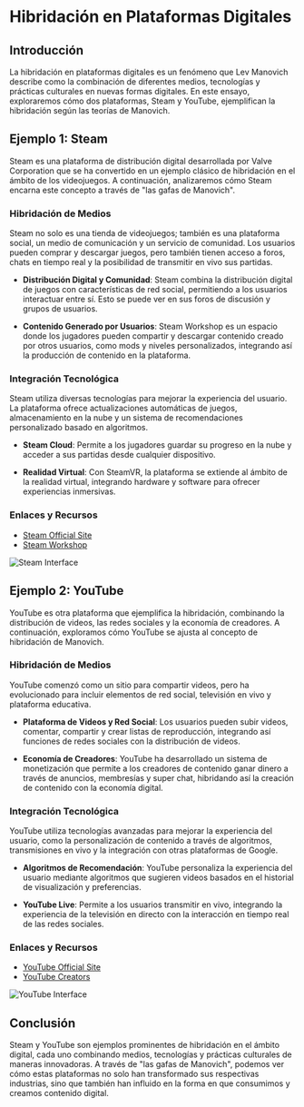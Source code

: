 # Hibridación en Plataformas Digitales

## Introducción

La hibridación en plataformas digitales es un fenómeno que Lev Manovich describe como la combinación de diferentes medios, tecnologías y prácticas culturales en nuevas formas digitales. En este ensayo, exploraremos cómo dos plataformas, Steam y YouTube, ejemplifican la hibridación según las teorías de Manovich.

## Ejemplo 1: Steam

Steam es una plataforma de distribución digital desarrollada por Valve Corporation que se ha convertido en un ejemplo clásico de hibridación en el ámbito de los videojuegos. A continuación, analizaremos cómo Steam encarna este concepto a través de "las gafas de Manovich".

### Hibridación de Medios

Steam no solo es una tienda de videojuegos; también es una plataforma social, un medio de comunicación y un servicio de comunidad. Los usuarios pueden comprar y descargar juegos, pero también tienen acceso a foros, chats en tiempo real y la posibilidad de transmitir en vivo sus partidas.

- **Distribución Digital y Comunidad**: Steam combina la distribución digital de juegos con características de red social, permitiendo a los usuarios interactuar entre sí. Esto se puede ver en sus foros de discusión y grupos de usuarios.
  
- **Contenido Generado por Usuarios**: Steam Workshop es un espacio donde los jugadores pueden compartir y descargar contenido creado por otros usuarios, como mods y niveles personalizados, integrando así la producción de contenido en la plataforma.

### Integración Tecnológica

Steam utiliza diversas tecnologías para mejorar la experiencia del usuario. La plataforma ofrece actualizaciones automáticas de juegos, almacenamiento en la nube y un sistema de recomendaciones personalizado basado en algoritmos.

- **Steam Cloud**: Permite a los jugadores guardar su progreso en la nube y acceder a sus partidas desde cualquier dispositivo.

- **Realidad Virtual**: Con SteamVR, la plataforma se extiende al ámbito de la realidad virtual, integrando hardware y software para ofrecer experiencias inmersivas.

### Enlaces y Recursos

- [Steam Official Site](https://store.steampowered.com)
- [Steam Workshop](https://steamcommunity.com/workshop/)

![Steam Interface](https://store.steampowered.com/public/images/v6/steam2023_home_hardware_2x.jpg)

## Ejemplo 2: YouTube

YouTube es otra plataforma que ejemplifica la hibridación, combinando la distribución de videos, las redes sociales y la economía de creadores. A continuación, exploramos cómo YouTube se ajusta al concepto de hibridación de Manovich.

### Hibridación de Medios

YouTube comenzó como un sitio para compartir videos, pero ha evolucionado para incluir elementos de red social, televisión en vivo y plataforma educativa.

- **Plataforma de Videos y Red Social**: Los usuarios pueden subir videos, comentar, compartir y crear listas de reproducción, integrando así funciones de redes sociales con la distribución de videos.

- **Economía de Creadores**: YouTube ha desarrollado un sistema de monetización que permite a los creadores de contenido ganar dinero a través de anuncios, membresías y super chat, hibridando así la creación de contenido con la economía digital.

### Integración Tecnológica

YouTube utiliza tecnologías avanzadas para mejorar la experiencia del usuario, como la personalización de contenido a través de algoritmos, transmisiones en vivo y la integración con otras plataformas de Google.

- **Algoritmos de Recomendación**: YouTube personaliza la experiencia del usuario mediante algoritmos que sugieren videos basados en el historial de visualización y preferencias.

- **YouTube Live**: Permite a los usuarios transmitir en vivo, integrando la experiencia de la televisión en directo con la interacción en tiempo real de las redes sociales.

### Enlaces y Recursos

- [YouTube Official Site](https://www.youtube.com)
- [YouTube Creators](https://www.youtube.com/creators)

![YouTube Interface](https://www.youtube.com/about/static/svgs/icons/brand-resources/YouTube-logo-full_color_light.svg?cache=b9cf60f)

## Conclusión

Steam y YouTube son ejemplos prominentes de hibridación en el ámbito digital, cada uno combinando medios, tecnologías y prácticas culturales de maneras innovadoras. A través de "las gafas de Manovich", podemos ver cómo estas plataformas no solo han transformado sus respectivas industrias, sino que también han influido en la forma en que consumimos y creamos contenido digital.

